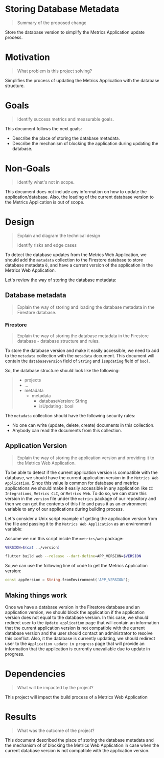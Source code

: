 # Storing Database Metadata
> Summary of the proposed change

Store the database version to simplify the Metrics Application update process.

# Motivation
> What problem is this project solving?

Simplifies the process of updating the Metrics Application with the database structure. 

# Goals
> Identify success metrics and measurable goals.

This document follows the next goals: 

- Describe the place of storing the database metadata.
- Describe the mechanism of blocking the application during updating the database.

# Non-Goals
> Identify what's not in scope.

This document does not include any information on how to update the application/database. Also, the loading of the current database version to the Metrics Application is out of scope. 

# Design

> Explain and diagram the technical design
>
> Identify risks and edge cases

To detect the database updates from the Metrics Web Application, we should add the `metadata` collection to the Firestore database to store database metadata ё, and have a current version of the application in the Metrics Web Application.

Let's review the way of storing the database metadata: 

## Database metadata
> Explain the way of storing and loading the database metadata in the Firestore database.

### Firestore 
> Explain the way of storing the database metadata in the Firestore database - database structure and rules.

To store the database version and make it easily accessible, we need to add to the `metadata` collection with the `metadata` document. This document will contain the `databaseVersion` field of `String` and `isUpdating` field of `bool`. 

So, the database structure should look like the following: 

> - projects
> - ...
> - metadata
>   - metadata
>       - databaseVersion: String
>       - isUpdating : bool


The `metadata` collection should have the following security rules: 

- No one can write (update, delete, create) documents in this collection.
- Anybody can read the documents from this collection. 

## Application Version
> Explain the way of storing the application version and providing it to the Metrics Web Application.

To be able to detect if the current application version is compatible with the database, we should have the current application version in the `Metrics Web Application`. Since this value is common for database and metrics applications we should make it easily accessible in any application like `CI Integrations`, `Metrics CLI`, or `Metrics Web`. To do so, we can store this version in the `version` file under the `metrics` package of our repository and then we can get the contents of this file and pass it as an environment variable to any of our applications during building process.

Let's consider a Unix script example of getting the application version from the file and passing it to the `Metrics Web Application` as an environment variable: 

Assume we run this script inside the `metrics/web` package: 

```bash
VERSION=$(cat ../version)

flutter build web --release --dart-define=APP_VERSION=$VERSION
```

So,we can use the following line of code to get the Metrics Application version: 

```dart
const appVersion = String.fromEnvironment('APP_VERSION');
```

## Making things work

Once we have a database version in the Firestore database and an application version, we should block the application if the application version does not equal to the database version. In this case, we should redirect user to the `Update application` page that will contain an information that the current application version is not compatible with the current database version and the user should contact an administrator to resolve this conflict. Also, it the database is currently updating, we should redirect user to the `Application update in progress` page that will provide an information that the application is currently unavailable due to update in progress. 


# Dependencies
> What will be impacted by the project?

This project will impact the build process of a Metrics Web Application

# Results

> What was the outcome of the project?

This document described the place of storing the database metadata and the mechanism of of blocking the Metrics Web Application in case when the current database version is not compatible with the application version.

